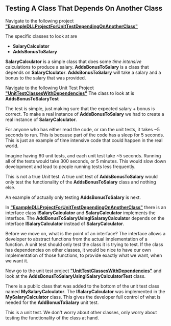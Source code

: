 ## Testing A Class That Depends On Another Class

Navigate to the following project [**"ExampleDLLProjectForUnitTestDependingOnAnotherClass"**](./SourceCode/ExampleDLLProjectForUnitTestDependingOnAnotherClass) 

The specific classes to look at are
- **SalaryCalculator**
- **AddsBonusToSalary**

**SalaryCalculator** is a simple class that does some *time intensive* calculations to produce a salary.
**AddsBonusToSalary** is a class that depends on **SalaryClculator**. **AddsBonusToSalary** will take a salary and a bonus to the salary that was provided.

Navigate to the following Unit Test Project [**"UnitTestClassesWithDependencies"**](./SourceCode/UnitTestClassesWithDependencies)
The class to look at is **AddsBonusToSalaryTest**

The test is simple, just making sure that the expected salary + bonus is correct. 
To make a real instance of **AddsBonusToSalary** we had to create a real instance of **SalaryCalculator**.

For anyone who has either read the code, or ran the unit tests, it takes ~5 seconds to run. This is because part of the code 
has a sleep for 5 seconds. This is just an example of time intensive code that could happen in the real world.

Imagine having 60 unit tests, and each unit test take ~5 seconds. Running all of the tests would take 300 seconds, or 5 minutes.
This would slow down development and lead to people running tests less frequently.

This is not a true *Unit* test. A true unit test of **AddsBonusToSalary** would only test the functionality 
of the **AddsBonusToSalary** class and nothing else.

An example of actually only testing **AddsBonusToSalary** is next.

In [**"ExampleDLLProjectForUnitTestDependingOnAnotherClass"**](./SourceCode/ExampleDLLProjectForUnitTestDependingOnAnotherClass) 
there is an interface class **ISalaryCalculator** and **SalaryCalculator** implements the interface. 
The  **AddBonusToSalaryUsingISalarayCalculator** depends on the interface **ISalaryCalculator** instead of **SalaryCalculator**. 

Before we move on, what is the point of an interface?
The interface allows a developer to abstract functions from the actual implementation of a function.
A unit test should only test the class it is trying to test. If the class has dependencies on other classes,
it would be nice to have our own implementation of those functions, to provide exactly what we want, when we want it.

Now go to the unit test project [**"UnitTestClassesWithDependencies"**](./SourceCode/UnitTestClassesWithDependencies)
and look at the **AddsBonusToSalaryUsingISalaryCalculatorTest** class.

There is a public class that was added to the bottom of the unit test class named **MySalaryCalculator**. The
**ISalaryCalculator** was implemented in the **MySalaryCalculator** class. This gives the developer full control of what is 
needed for the **AddBonusToSalary** unit test.

This is a unit test. We don't worry about other classes, only worry about testing the functionality of the class at hand.

